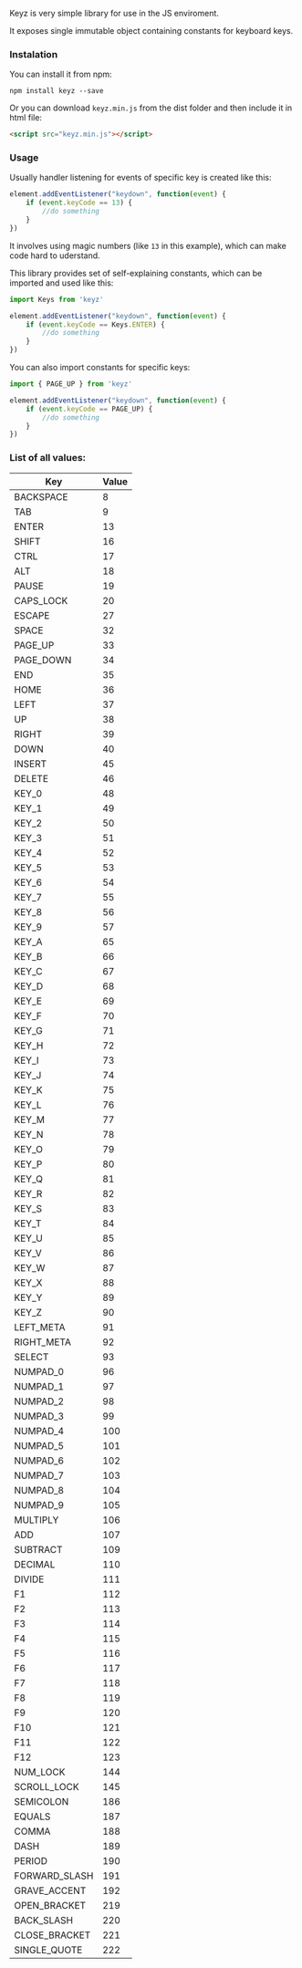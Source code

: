 Keyz is very simple library for use in the JS enviroment. 

It exposes single immutable object containing constants for keyboard keys.

### Instalation

You can install it from npm:

``npm install keyz --save``

Or you can download `keyz.min.js` from the dist folder and then include it in html file:

```html
<script src="keyz.min.js"></script>
```

### Usage

Usually handler listening for events of specific key is created like this: 

```javascript
element.addEventListener("keydown", function(event) {
    if (event.keyCode == 13) {
        //do something
    }
})
```
It involves using magic numbers (like `13` in this example), which can make code hard to uderstand.

This library provides set of self-explaining constants, which can be imported and used like this: 

```javascript
import Keys from 'keyz'

element.addEventListener("keydown", function(event) {
    if (event.keyCode == Keys.ENTER) {
        //do something
    }
})
```
You can also import constants for specific keys:
```javascript
import { PAGE_UP } from 'keyz'

element.addEventListener("keydown", function(event) {
    if (event.keyCode == PAGE_UP) {
        //do something
    }
})
```


### List of all values:

|Key|Value| 
|--------|-----|
|BACKSPACE|8|
|TAB|9|
|ENTER|13|
|SHIFT|16|
|CTRL|17|
|ALT|18|
|PAUSE|19|
|CAPS_LOCK|20|
|ESCAPE|27|
|SPACE|32|
|PAGE_UP|33|
|PAGE_DOWN|34|
|END|35|
|HOME|36|
|LEFT|37|
|UP|38|
|RIGHT|39|
|DOWN|40|
|INSERT|45|
|DELETE|46|
|KEY_0|48|
|KEY_1|49|
|KEY_2|50|
|KEY_3|51|
|KEY_4|52|
|KEY_5|53|
|KEY_6|54|
|KEY_7|55|
|KEY_8|56|
|KEY_9|57|
|KEY_A|65|
|KEY_B|66|
|KEY_C|67|
|KEY_D|68|
|KEY_E|69|
|KEY_F|70|
|KEY_G|71|
|KEY_H|72|
|KEY_I|73|
|KEY_J|74|
|KEY_K|75|
|KEY_L|76|
|KEY_M|77|
|KEY_N|78|
|KEY_O|79|
|KEY_P|80|
|KEY_Q|81|
|KEY_R|82|
|KEY_S|83|
|KEY_T|84|
|KEY_U|85|
|KEY_V|86|
|KEY_W|87|
|KEY_X|88|
|KEY_Y|89|
|KEY_Z|90|
|LEFT_META|91|
|RIGHT_META|92|
|SELECT|93|
|NUMPAD_0|96|
|NUMPAD_1|97|
|NUMPAD_2|98|
|NUMPAD_3|99|
|NUMPAD_4|100|
|NUMPAD_5|101|
|NUMPAD_6|102|
|NUMPAD_7|103|
|NUMPAD_8|104|
|NUMPAD_9|105|
|MULTIPLY|106|
|ADD|107|
|SUBTRACT|109|
|DECIMAL|110|
|DIVIDE|111|
|F1|112|
|F2|113|
|F3|114|
|F4|115|
|F5|116|
|F6|117|
|F7|118|
|F8|119|
|F9|120|
|F10|121|
|F11|122|
|F12|123|
|NUM_LOCK|144|
|SCROLL_LOCK|145|
|SEMICOLON|186|
|EQUALS|187|
|COMMA|188|
|DASH|189|
|PERIOD|190|
|FORWARD_SLASH|191|
|GRAVE_ACCENT|192|
|OPEN_BRACKET|219|
|BACK_SLASH|220|
|CLOSE_BRACKET|221|
|SINGLE_QUOTE|222|